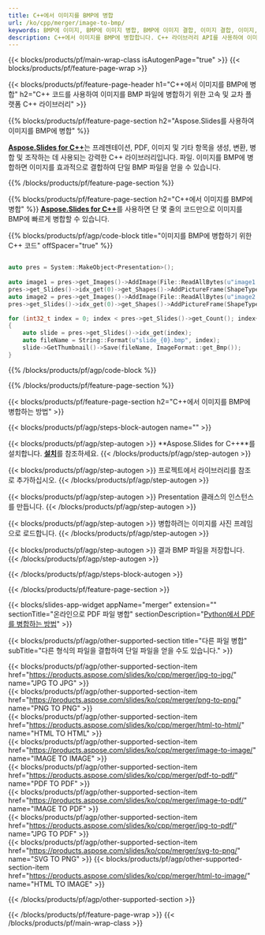 ```yaml
---
title: C++에서 이미지를 BMP에 병합
url: /ko/cpp/merger/image-to-bmp/
keywords: BMP에 이미지, BMP에 이미지 병합, BMP에 이미지 결합, 이미지 결합, 이미지, BMP, C++ API, C++ 라이브러리
description: C++에서 이미지를 BMP에 병합합니다. C++ 라이브러리 API를 사용하여 이미지 결합
---
```


{{< blocks/products/pf/main-wrap-class isAutogenPage="true" >}}
{{< blocks/products/pf/feature-page-wrap >}}

{{< blocks/products/pf/feature-page-header h1="C++에서 이미지를 BMP에 병합" h2="C++ 코드를 사용하여 이미지를 BMP 파일에 병합하기 위한 고속 및 교차 플랫폼 C++ 라이브러리" >}}

{{% blocks/products/pf/feature-page-section h2="Aspose.Slides를 사용하여 이미지를 BMP에 병합" %}}

[**Aspose.Slides for C++**](https://products.aspose.com/slides/ko/cpp/)는 프레젠테이션, PDF, 이미지 및 기타 항목을 생성, 변환, 병합 및 조작하는 데 사용되는 강력한 C++ 라이브러리입니다. 파일. 이미지를 BMP에 병합하면 이미지를 효과적으로 결합하여 단일 BMP 파일을 얻을 수 있습니다.

{{% /blocks/products/pf/feature-page-section %}}




{{% blocks/products/pf/feature-page-section  h2="C++에서 이미지를 BMP에 병합" %}}
[**Aspose.Slides for C++**](https://products.aspose.com/slides/ko/cpp/)를 사용하면 단 몇 줄의 코드만으로 이미지를 BMP에 빠르게 병합할 수 있습니다.

{{% blocks/products/pf/agp/code-block title="이미지를 BMP에 병합하기 위한 C++ 코드" offSpacer="true" %}}
```cpp

auto pres = System::MakeObject<Presentation>();
        
auto image1 = pres->get_Images()->AddImage(File::ReadAllBytes(u"image1.png"));
pres->get_Slides()->idx_get(0)->get_Shapes()->AddPictureFrame(ShapeType::Rectangle, 0.0f, 0.0f, 100.0f, 100.0f, image1);
auto image2 = pres->get_Images()->AddImage(File::ReadAllBytes(u"image2.png"));
pres->get_Slides()->idx_get(0)->get_Shapes()->AddPictureFrame(ShapeType::Rectangle, 0.0f, 200.0f, 100.0f, 100.0f, image2);

for (int32_t index = 0; index < pres->get_Slides()->get_Count(); index++)
{
    auto slide = pres->get_Slides()->idx_get(index);
    auto fileName = String::Format(u"slide_{0}.bmp", index);
    slide->GetThumbnail()->Save(fileName, ImageFormat::get_Bmp());
}
```
{{% /blocks/products/pf/agp/code-block %}}

{{% /blocks/products/pf/feature-page-section %}}




{{< blocks/products/pf/feature-page-section  h2="C++에서 이미지를 BMP에 병합하는 방법" >}}


{{< blocks/products/pf/agp/steps-block-autogen name="" >}}


{{< blocks/products/pf/agp/step-autogen >}}
**Aspose.Slides for C++**를 설치합니다. [**설치**](https://docs.aspose.com/slides/cpp/installation/)를 참조하세요.
{{< /blocks/products/pf/agp/step-autogen >}}

{{< blocks/products/pf/agp/step-autogen >}}
프로젝트에서 라이브러리를 참조로 추가하십시오.
{{< /blocks/products/pf/agp/step-autogen >}}

{{< blocks/products/pf/agp/step-autogen >}}
Presentation 클래스의 인스턴스를 만듭니다.
{{< /blocks/products/pf/agp/step-autogen >}}

{{< blocks/products/pf/agp/step-autogen >}}
병합하려는 이미지를 사진 프레임으로 로드합니다.
{{< /blocks/products/pf/agp/step-autogen >}}

{{< blocks/products/pf/agp/step-autogen >}}
결과 BMP 파일을 저장합니다.
{{< /blocks/products/pf/agp/step-autogen >}}


{{< /blocks/products/pf/agp/steps-block-autogen >}}


{{< /blocks/products/pf/feature-page-section >}}




{{< blocks/slides-app-widget  appName="merger" extension="" sectionTitle="온라인으로 PDF 파일 병합" sectionDescription="[Python에서 PDF를 병합하는 방법](https://products.aspose.com/slides/ko/python-net/merge/pdf/)" >}}

{{< blocks/products/pf/agp/other-supported-section title="다른 파일 병합" subTitle="다른 형식의 파일을 결합하여 단일 파일을 얻을 수도 있습니다." >}}

{{< blocks/products/pf/agp/other-supported-section-item href="https://products.aspose.com/slides/ko/cpp/merger/jpg-to-jpg/" name="JPG TO JPG" >}}  
{{< blocks/products/pf/agp/other-supported-section-item href="https://products.aspose.com/slides/ko/cpp/merger/png-to-png/" name="PNG TO PNG" >}}  
{{< blocks/products/pf/agp/other-supported-section-item href="https://products.aspose.com/slides/ko/cpp/merger/html-to-html/" name="HTML TO HTML" >}}  
{{< blocks/products/pf/agp/other-supported-section-item href="https://products.aspose.com/slides/ko/cpp/merger/image-to-image/" name="IMAGE TO IMAGE" >}}  
{{< blocks/products/pf/agp/other-supported-section-item href="https://products.aspose.com/slides/ko/cpp/merger/pdf-to-pdf/" name="PDF TO PDF" >}}  
{{< blocks/products/pf/agp/other-supported-section-item href="https://products.aspose.com/slides/ko/cpp/merger/image-to-pdf/" name="IMAGE TO PDF" >}}  
{{< blocks/products/pf/agp/other-supported-section-item href="https://products.aspose.com/slides/ko/cpp/merger/jpg-to-pdf/" name="JPG TO PDF" >}}  
{{< blocks/products/pf/agp/other-supported-section-item href="https://products.aspose.com/slides/ko/cpp/merger/svg-to-png/" name="SVG TO PNG" >}} 
{{< blocks/products/pf/agp/other-supported-section-item href="https://products.aspose.com/slides/ko/cpp/merger/html-to-image/" name="HTML TO IMAGE" >}}  
  


{{< /blocks/products/pf/agp/other-supported-section >}}

{{< /blocks/products/pf/feature-page-wrap >}}
{{< /blocks/products/pf/main-wrap-class >}}